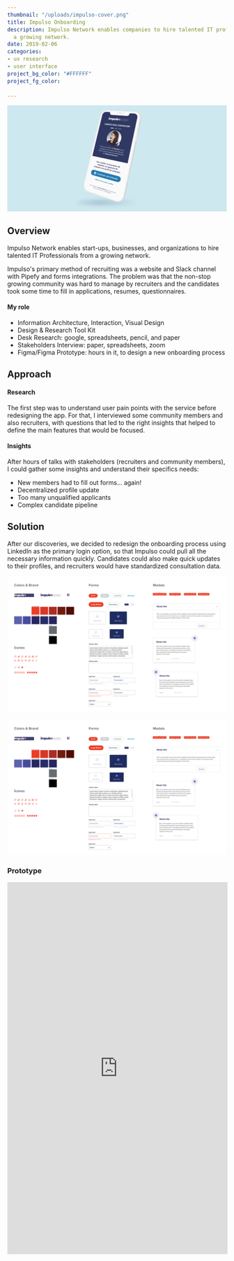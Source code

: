 ```yaml
---
thumbnail: "/uploads/impulso-cover.png"
title: Impulso Onboarding
description: Impulso Network enables companies to hire talented IT professionals from
  a growing network.
date: 2019-02-06
categories:
- ux research
- user interface
project_bg_color: "#FFFFFF"
project_fg_color: 

---
```

![](/uploads/impulso-cover.png)

## Overview

Impulso Network enables start-ups, businesses, and organizations to hire talented IT Professionals from a growing network.

Impulso's primary method of recruiting was a website and Slack channel with Pipefy and forms integrations. The problem was that the non-stop growing community was hard to manage by recruiters and the candidates took some time to fill in applications, resumes, questionnaires.

#### My role

* Information Architecture, Interaction, Visual Design
* Design & Research Tool Kit
* Desk Research: google, spreadsheets, pencil, and paper
* Stakeholders Interview: paper, spreadsheets, zoom
* Figma/Figma Prototype: hours in it, to design a new onboarding process

## Approach

#### Research

The first step was to understand user pain points with the service before redesigning the app. For that, I interviewed some community members and also recruiters, with questions that led to the right insights that helped to define the main features that would be focused.

#### Insights

After hours of talks with stakeholders (recruiters and community members), I could gather some insights and understand their specifics needs:

* New members had to fill out forms… again!
* Decentralized profile update
* Too many unqualified applicants
* Complex candidate pipeline

## Solution

After our discoveries, we decided to redesign the onboarding process using LinkedIn as the primary login option, so that Impulso could pull all the necessary information quickly. Candidates could also make quick updates to their profiles, and recruiters would have standardized consultation data.

<div class="full-width">

![](/uploads/impulso-styleguide.png)

</div>

<div class="full-width">

![](/uploads/impulso-styleguide.png)

</div>

### Prototype

<div className="Image__Medium">
<iframe style="border: 1px solid rgba(0, 0, 0, 0.1);" width="100%" height="850" src="https://www.figma.com/embed?embed_host=share&url=https%3A%2F%2Fwww.figma.com%2Fproto%2FMXyKYGoawfu7XfpMmMjKInEG%2Fimpulso_onbrd_v2%3Fnode-id%3D0%253A526%26viewport%3D-1466%252C382%252C0.28972867131233215%26scaling%3Dscale-down&chrome=DOCUMENTATION" allowfullscreen></iframe>
</div>